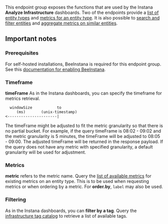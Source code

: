 This endpoint group exposes the functions that are used by the Instana **Analyze Infrastructure** dashboards.
Two of the endpoints provide a [list of entity types](#operation/getAvailablePlugins) and [metrics for an entity type](#operation/getAvailableMetrics).
It is also possible to [search and filter entities](#operation/getEntities) and [aggregate metrics on similar entities](#operation/getEntityGroups).

## Important notes

### Prerequisites

For self-hosted installations, BeeInstana is required for this endpoint group.
See this [documentation for enabling BeeInstana](https://www.ibm.com/docs/en/instana-observability/current?topic=premises-installing-instana-backend-docker#beeinstana-metric-pipeline-beta).

### Timeframe

**timeFrame** As in the Instana dashboards, you can specify the timeframe for metrics retrieval.
```
  windowSize           to
     (ms)       (unix-timestamp)
<----------------------|
```
The timeFrame might be adjusted to fit the metric granularity so that there is no partial bucket. For example, if the query timeFrame is 08:02 - 09:02 and the metric granularity is 5 minutes, the timeFrame will be adjusted to 08:05 - 09:00. The adjusted timeFrame will be returned in the response payload. If the query does not have any metric with specified granularity, a default granularity will be used for adjustment.

### Metrics

**metric** refers to the metric name. Query the [list of available metrics](#operation/getAvailableMetrics) for existing metrics on an entity type.
This is to be used when requesting metrics or when ordering by a metric. For **order.by**, `label` may also be used.

### Filtering

As in the Instana dashboards, you can **filter by a tag**. Query the [infrastructure tag catalog](#operation/getInfrastructureCatalogMetrics) to retrieve a list of available tags.